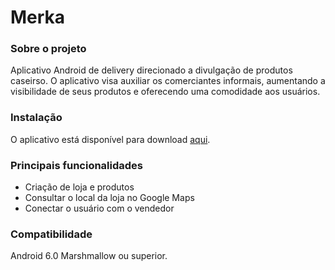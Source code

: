 # Merka

### Sobre o projeto
<p>
Aplicativo Android de delivery direcionado a divulgação de produtos caseirso. O aplicativo visa auxiliar os comerciantes informais, aumentando a visibilidade de seus produtos e oferecendo uma comodidade aos usuários.
</p>

### Instalação
<p>
O aplicativo está disponível para download <a href="https://github.com/nicolasarcas/merka_app/raw/master/releases/download/Version%201/Merka.apk">aqui</a>.
</p>

### Principais funcionalidades
* Criação de loja e produtos
* Consultar o local da loja no Google Maps
* Conectar o usuário com o vendedor

### Compatibilidade
<p>
Android 6.0 Marshmallow ou superior.
</p>
